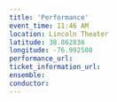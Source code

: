 ```yaml
---
title: 'Performance'
event_time: 11:46 AM
location: Lincoln Theater
latitude: 38.862836
longitude: -76.992508
performance_url: 
ticket_information_url: 
ensemble: 
conductor: 
---
```


